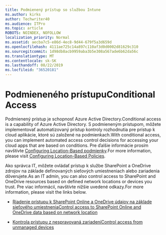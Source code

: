 ```yaml
---
title: Podmienený prístup so službou Intune
ms.author: kirks
author: Techwriter40
ms.audience: ITPro
ms.topic: article
ROBOTS: NOINDEX, NOFOLLOW
localization_priority: Normal
ms.assetid: aecba7c5-e86d-4ec8-9d44-679f5a3d659d
ms.openlocfilehash: 4111ae725c14a897c110af3d0d0002d81629c310
ms.sourcegitcommit: 1d98db8acb9959aba3b5e308a567ade6b62da56c
ms.translationtype: MT
ms.contentlocale: sk-SK
ms.lasthandoff: 08/22/2019
ms.locfileid: "36520181"
---
```

# <a name="conditional-access"></a><span data-ttu-id="d1740-102">Podmieneného prístupu</span><span class="sxs-lookup"><span data-stu-id="d1740-102">Conditional Access</span></span>

<span data-ttu-id="d1740-103">Podmienený prístup je schopnosť Azure Active Directory.</span><span class="sxs-lookup"><span data-stu-id="d1740-103">Conditional access is a capability of Azure Active Directory.</span></span> <span data-ttu-id="d1740-104">S podmieneným prístupom, môžete implementovať automatizovaný prístup kontroly rozhodnutia pre prístup k cloud aplikácie, ktoré sú založené na podmienkach.</span><span class="sxs-lookup"><span data-stu-id="d1740-104">With conditional access, you can implement automated access control decisions for accessing your cloud apps that are based on conditions.</span></span> <span data-ttu-id="d1740-105">Pre ďalšie informácie prosím navštívte [Configuring Location-Based podmienky](https://docs.microsoft.com/azure/active-directory/conditional-access/overview).</span><span class="sxs-lookup"><span data-stu-id="d1740-105">For more information, please visit [Configuring Location-Based Policies](https://docs.microsoft.com/azure/active-directory/conditional-access/overview).</span></span>

<span data-ttu-id="d1740-106">Ako správca IT, môžete ovládať prístup k službe SharePoint a OneDrive zdrojov na základe definovaných sieťových umiestneniach alebo zariadenia dôverujete.</span><span class="sxs-lookup"><span data-stu-id="d1740-106">As an IT admin, you can also control access to SharePoint and OneDrive resources based on defined network locations or devices you trust.</span></span> <span data-ttu-id="d1740-107">Pre viac informácií, navštívte nižšie uvedené odkazy.</span><span class="sxs-lookup"><span data-stu-id="d1740-107">For more information, please visit the links below.</span></span>

- [<span data-ttu-id="d1740-108">Riadenie prístupu k SharePoint Online a OneDrive údajov na základe sieťového umiestnenia</span><span class="sxs-lookup"><span data-stu-id="d1740-108">Control access to SharePoint Online and OneDrive data based on network location</span></span>](https://docs.microsoft.com/sharepoint/control-access-based-on-network-location)

- [<span data-ttu-id="d1740-109">Kontrola prístupu z nespravovaná zariadení</span><span class="sxs-lookup"><span data-stu-id="d1740-109">Control access from unmanaged devices</span></span>](https://docs.microsoft.com/sharepoint/control-access-from-unmanaged-devices)

